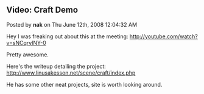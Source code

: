 ## Video: Craft Demo
Posted by **nak** on Thu June 12th, 2008 12:04:32 AM

Hey I was freaking out about this at the meeting:
<http://youtube.com/watch?v=sNCqrylNY-0>

Pretty awesome.

Here's the writeup detailing the project:
<http://www.linusakesson.net/scene/craft/index.php>

He has some other neat projects, site is worth looking around.
